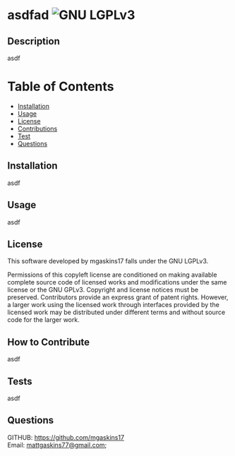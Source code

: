 # asdfad ![GNU LGPLv3](https://img.shields.io/badge/License-GPLv3-blue.svg)
## Description

asdf

# Table of Contents 

- [Installation](#installation)
- [Usage](#usage)
- [License](#license)
- [Contributions](#how-to-contribute)
- [Test](#tests)
- [Questions](#questions)

## Installation

asdf

## Usage

asdf


## License

This software developed by mgaskins17	 falls under the GNU LGPLv3.

Permissions of this copyleft license are conditioned on making available complete source code of licensed works and modifications under the same license or the GNU GPLv3. Copyright and license notices must be preserved. Contributors provide an express grant of patent rights. However, a larger work using the licensed work through interfaces provided by the licensed work may be distributed under different terms and without source code for the larger work.
    
## How to Contribute
    
asdf
    
## Tests
    
asdf

## Questions

GITHUB: https://github.com/mgaskins17	
Email: mattgaskins77@gmail.com;